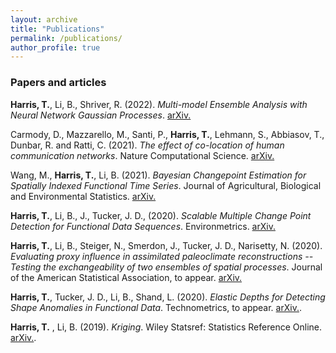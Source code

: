 ```yaml
---
layout: archive
title: "Publications"
permalink: /publications/
author_profile: true
---
```


### Papers and articles

__Harris, T.__, Li, B., Shriver, R. (2022). _Multi-model Ensemble Analysis with Neural Network Gaussian Processes_. [arXiv.](https://arxiv.org/abs/2202.04152)

Carmody, D., Mazzarello, M., Santi, P., __Harris, T.__, Lehmann, S., Abbiasov, T., Dunbar, R. and Ratti, C. (2021). _The effect of co-location of human communication networks_. Nature Computational Science. [arXiv.](https://arxiv.org/abs/2201.02230)

Wang, M., __Harris, T.__, Li, B. (2021). _Bayesian Changepoint Estimation for Spatially Indexed Functional Time Series_. Journal of Agricultural, Biological and Environmental Statistics. [arXiv.](https://arxiv.org/abs/2201.02742)

__Harris, T.__, Li, B., J., Tucker, J. D., (2020). _Scalable Multiple Change Point Detection for Functional Data Sequences_. Environmetrics. [arXiv.](https://arxiv.org/abs/2008.01889)

__Harris, T.__, Li, B., Steiger, N., Smerdon, J., Tucker, J. D., Narisetty, N. (2020). _Evaluating proxy influence in assimilated paleoclimate reconstructions -- Testing the exchangeability of two ensembles of spatial processes_. Journal of the American Statistical Association, to appear. [arXiv.](https://arxiv.org/abs/1909.01273)

__Harris, T.__, Tucker, J. D., Li, B., Shand, L. (2020). _Elastic Depths for Detecting Shape Anomalies in Functional Data_. Technometrics, to appear. [arXiv.](https://arxiv.org/abs/1907.06759).

__Harris, T.__ , Li, B. (2019). _Kriging_. Wiley Statsref: Statistics Reference Online. [arXiv.](https://onlinelibrary.wiley.com/doi/pdf/10.1002/9781118445112.stat03708.pub2).
